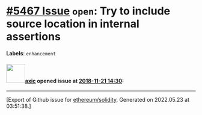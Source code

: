 # [\#5467 Issue](https://github.com/ethereum/solidity/issues/5467) `open`: Try to include source location in internal assertions
**Labels**: `enhancement`


#### <img src="https://avatars.githubusercontent.com/u/20340?v=4" width="50">[axic](https://github.com/axic) opened issue at [2018-11-21 14:30](https://github.com/ethereum/solidity/issues/5467):






-------------------------------------------------------------------------------



[Export of Github issue for [ethereum/solidity](https://github.com/ethereum/solidity). Generated on 2022.05.23 at 03:51:38.]
